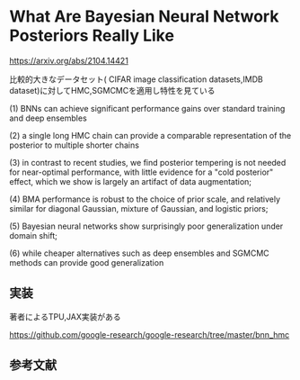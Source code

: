 # What Are Bayesian Neural Network Posteriors Really Like
https://arxiv.org/abs/2104.14421

比較的大きなデータセット( CIFAR image classification datasets,IMDB dataset)に対してHMC,SGMCMCを適用し特性を見ている

(1) BNNs can achieve significant performance gains over standard training and deep ensembles

(2) a single long HMC chain can provide a comparable representation of the posterior to multiple shorter chains

(3) in contrast to recent studies, we find posterior tempering is not needed for near-optimal performance, with little evidence for a "cold posterior" effect, which we show is largely an artifact of data augmentation; 

(4) BMA performance is robust to the choice of prior scale, and relatively similar for diagonal Gaussian, mixture of Gaussian, and logistic priors; 

(5) Bayesian neural networks show surprisingly poor generalization under domain shift; 

(6) while cheaper alternatives such as deep ensembles and SGMCMC methods can provide good generalization

## 実装
著者によるTPU,JAX実装がある

https://github.com/google-research/google-research/tree/master/bnn_hmc


## 参考文献
